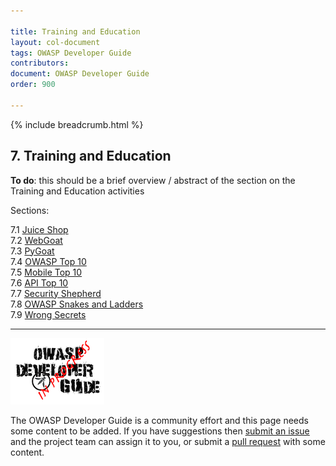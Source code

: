 ```yaml
---

title: Training and Education
layout: col-document
tags: OWASP Developer Guide
contributors:
document: OWASP Developer Guide
order: 900

---
```


{% include breadcrumb.html %}

## 7. Training and Education

**To do**: this should be a brief overview / abstract of the section on the Training and Education activities

Sections:  

7.1 [Juice Shop](01-juice-shop.md)  
7.2 [WebGoat](02-webgoat.md)  
7.3 [PyGoat](03-pygoat.md)  
7.4 [OWASP Top 10](04-top10.md)  
7.5 [Mobile Top 10](05-mobile-top10.md)  
7.6 [API Top 10](06-api-top10.md)  
7.7 [Security Shepherd](07-security-shepherd.md)  
7.8 [OWASP Snakes and Ladders](08-snakes-ladders.md)  
7.9 [Wrong Secrets](09-wrong-secrets.md)  

----

![Developer Guide](../assets/images/dg_wip.png "OWASP Developer Guide")

The OWASP Developer Guide is a community effort and this page needs some content to be added.
If you have suggestions then [submit an issue][issue0900] and the project team can assign it to you,
or submit a [pull request][pr] with some content.

[issue0900]: https://github.com/OWASP/www-project-developer-guide/issues/new?labels=enhancement&template=request.md&title=Update:%2009-training-education/00-toc
[pr]: https://github.com/OWASP/www-project-developer-guide/pulls
